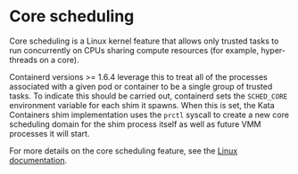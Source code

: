 # Core scheduling

Core scheduling is a Linux kernel feature that allows only trusted tasks to run concurrently on
CPUs sharing compute resources (for example, hyper-threads on a core).

Containerd versions >= 1.6.4 leverage this to treat all of the processes associated with a
given pod or container to be a single group of trusted tasks. To indicate this should be carried
out, containerd sets the `SCHED_CORE` environment variable for each shim it spawns. When this is
set, the Kata Containers shim implementation uses the `prctl` syscall to create a new core scheduling
domain for the shim process itself as well as future VMM processes it will start.

For more details on the core scheduling feature, see the [Linux documentation](https://www.kernel.org/doc/html/latest/admin-guide/hw-vuln/core-scheduling.html).
